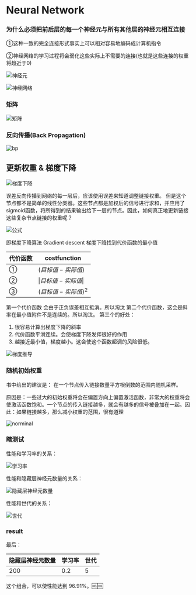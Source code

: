 # Neural Network


### 为什么必须把前后层的每一个神经元与所有其他层的神经元相互连接

①这种一致的完全连接形式事实上可以相对容易地编码成计算机指令

②神经网络的学习过程将会弱化这些实际上不需要的连接(也就是这些连接的权重将趋近于0)

![神经元](https://github.com/peanwang/Neural-network/blob/master/%E7%AC%94%E8%AE%B0/%E7%A5%9E%E7%BB%8F%E5%85%83.PNG)

![神经网络](https://github.com/peanwang/Neural-network/blob/master/%E7%AC%94%E8%AE%B0/%E7%A5%9E%E7%BB%8F%E7%BD%91%E7%BB%9C.PNG)


### 矩阵

![矩阵](https://github.com/peanwang/Neural-network/blob/master/%E7%AC%94%E8%AE%B0/%E7%9F%A9%E9%98%B5.png)


### 反向传播(Back Propagation)

![bp](https://github.com/peanwang/Neural-network/blob/master/%E7%AC%94%E8%AE%B0/bp.png)

## 更新权重 & 梯度下降

![梯度下降](https://github.com/peanwang/Neural-network/blob/master/%E7%AC%94%E8%AE%B0/gradient_descent.PNG)

误差反向传播到网络的每一层后，应该使用误差来知道调整链接权重。
但是这个节点都不是简单的线性分类器。这些节点都是加权后的信号进行求和，并应用了sigmoid函数，将所得到的结果输出给下一层的节点。因此，如何真正地更新链接这些复杂节点链接的权重呢？

![公式](https://github.com/peanwang/Neural-network/blob/master/%E7%AC%94%E8%AE%B0/%E5%85%AC%E5%BC%8F.PNG)


即梯度下降算法 Gradient descent
梯度下降找到代价函数的最小值

|代价函数| costfunction
|--|--
|①| $(目标值-实际值)$
|②| $\|目标值-实际值\|$ 
|③| $(目标值-实际值)^2$


第一个代价函数 会由于正负误差相互抵消。所以淘汰
第二个代价函数，这会是斜率在最小值附件不是连续的。所以淘汰。
第三个的好处：
1. 很容易计算出梯度下降的斜率
2. 代价函数平滑连续。会使梯度下降发挥很好的作用
3. 越接近最小值，梯度越小。这会使这个函数超调的风险很低。

![梯度推导](https://github.com/peanwang/Neural-network/blob/master/%E7%AC%94%E8%AE%B0/gradient_descent2.jpg)


### 随机初始权重
书中给出的建议是： 在一个节点传入链接数量平方根倒数的范围内随机采样。

原因是：一些过大的初始权重将会在偏置方向上偏置激活函数，非常大的权重将会使激活函数饱和。一个节点的传入链接越多，就会有越多的信号被叠加在一起。因此：如果链接越多，那么减小权重的范围，很有道理

![norminal](https://github.com/peanwang/Neural-network/blob/master/%E7%AC%94%E8%AE%B0/1.png)


### 瞎测试

性能和学习率的关系：

![学习率](https://github.com/peanwang/Neural-network/blob/master/%E7%AC%94%E8%AE%B0/Figure_1.png)


性能和隐藏层神经元数量的关系：

![隐藏层神经元数量](https://github.com/peanwang/Neural-network/blob/master/%E7%AC%94%E8%AE%B0/Figure_2.png)


性能和世代的关系：

![世代](https://github.com/peanwang/Neural-network/blob/master/%E7%AC%94%E8%AE%B0/Figure_3.png)



### result
最后：

|隐藏层神经元数量|学习率| 世代
|--|--|--
|200| 0.2| 5|
这个组合，可以使性能达到 96.91%。🆒🆒



